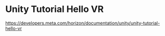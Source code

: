 # Unity Tutorial Hello VR

https://developers.meta.com/horizon/documentation/unity/unity-tutorial-hello-vr

